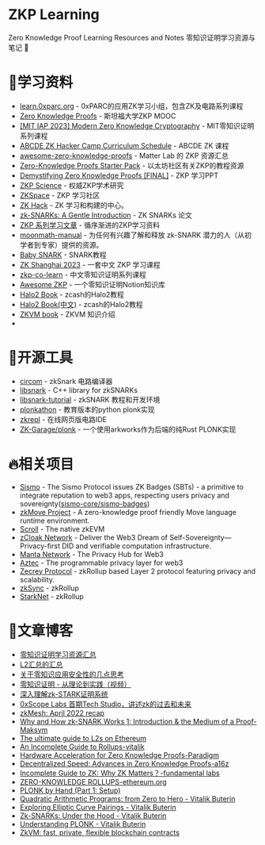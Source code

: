 # ZKP Learning

Zero Knowledge Proof Learning Resources and Notes 零知识证明学习资源与笔记 📒

# 💾学习资料
- [learn.0xparc.org](https://learn.0xparc.org/) - 0xPARC的应用ZK学习小组，包含ZK及电路系列课程
- [Zero Knowledge Proofs](https://zk-learning.org/) - 斯坦福大学ZKP MOOC
- [[MIT IAP 2023] Modern Zero Knowledge Cryptography](https://zkiap.com/) - MIT零知识证明系列课程
- [ABCDE ZK Hacker Camp Curriculum Schedule](https://abcdelabs.github.io/zkcamp) - ABCDE ZK 课程
- [awesome-zero-knowledge-proofs](https://github.com/matter-labs/awesome-zero-knowledge-proofs) - Matter Lab 的 ZKP 资源汇总
- [Zero-Knowledge Proofs Starter Pack](https://ethresear.ch/t/zero-knowledge-proofs-starter-pack/4519) - 以太坊社区有关ZKP的教程资源
- [Demystifying Zero Knowledge Proofs [FINAL]](https://docs.google.com/presentation/d/1gfB6WZMvM9mmDKofFibIgsyYShdf0RV_Y8TLz3k1Ls0/edit#slide=id.g443f641f0b_1_89) - ZKP 学习PPT
- [ZKP Science](https://zkp.science/) - 权威ZKP学术研究
- [ZKSpace](https://zks.org/) - ZKP 学习社区
- [ZK Hack](https://zkhack.dev/) - ZK 学习和构建的中心。
- [zk-SNARKs: A Gentle Introduction](https://www.di.ens.fr/~nitulesc/files/Survey-SNARKs.pdf) - ZK SNARKs 论文
- [ZKP 系列学习文章](https://airtable.com/shrErOf7fj5aPZONr/tblKK5oXs9qpjnVKh) - 循序渐进的ZKP学习资料
- [moonmath-manual](https://github.com/LeastAuthority/moonmath-manual) - 为任何有兴趣了解和释放 zk-SNARK 潜力的人（从初学者到专家）提供的资源。
- [Baby SNARK](https://github.com/initc3/babySNARK) - SNARK教程
- [ZK Shanghai 2023](https://zkshanghai.xyz/) - 一套中文 ZKP 学习课程
- [zkp-co-learn](https://learn.z2o-k7e.world/) - 中文零知识证明系列课程
- [Awesome ZKP](https://awesomezkp.notion.site/) - 一个零知识证明Notion知识库
- [Halo2 Book](https://zcash.github.io/halo2/index.html) - zcash的Halo2教程
- [Halo2 Book(中文)](https://trapdoor-tech.github.io/halo2-book-chinese/index.html) - zcash的Halo2教程
- [ZKVM book](https://hackmd.io/@liangcc/zkvmbook/https%3A%2F%2Fhackmd.io%2FHfCsKWfWRT-B_k5j3LjIVw) - ZKVM 知识介绍
- 

# 🔧开源工具
- [circom](https://github.com/iden3/circom) - zkSnark 电路编译器
- [libsnark](https://github.com/scipr-lab/libsnark) - C++ library for zkSNARKs
- [libsnark-tutorial](https://github.com/howardwu/libsnark-tutorial) - zkSNARK 教程和开发环境
- [plonkathon](https://github.com/0xPARC/plonkathon) - 教育版本的python plonk实现
- [zkrepl](https://zkrepl.dev/) - 在线网页版电路IDE
- [ZK-Garage/plonk](https://github.com/ZK-Garage/plonk) - 一个使用arkworks作为后端的纯Rust PLONK实现

# 🔥相关项目
- [Sismo](https://www.sismo.io/) - The Sismo Protocol issues ZK Badges (SBTs) - a primitive to integrate reputation to web3 apps, respecting users privacy and sovereignty([sismo-core/sismo-badges](https://github.com/sismo-core/sismo-badges))
- [zkMove Project](https://www.zkmove.net/) - A zero-knowledge proof friendly Move language runtime environment.
- [Scroll](https://scroll.io/) - The native zkEVM
- [zCloak Network](https://zcloak.network/) - Deliver the Web3 Dream of Self-Sovereignty—Privacy-first DID and verifiable computation infrastructure.
- [Manta Network](https://www.manta.network/) - The Privacy Hub for Web3
- [Aztec](https://aztec.network/) - The programmable privacy layer for web3
- [Zecrey Protocol](https://www.zecrey.com/) - zkRollup based Layer 2 protocol featuring privacy and scalability.
- [zkSync](https://zksync.io/) - zkRollup
- [StarkNet](https://www.starknet.io/en) - zkRollup


# 📜文章博客
- [零知识证明学习资源汇总](https://secbit.io/blog/2019/11/07/zkp-learning-resources/)
- [L2汇总的汇总](https://h0m83hhc6r.feishu.cn/docs/doccnp6vxEcdn6CYT9725nEldfb#)
- [关于零知识应用安全性的几点思考](https://mirror.xyz/bubb1es.eth/V9pqaI7l5U08yq-kRhL6kYcrpCALMYuxJQ3TP-Pa0iA)
- [零知识证明 - 从理论到实践（视频）](https://mp.weixin.qq.com/s/XWKiakLxpvJUm5WURT7tQw)
- [深入理解zk-STARK证明系统](https://trapdoor-tech.github.io/zkstark-book/)
- [0xScope Labs 首期Tech Studio，讲述zk的过去和未来](https://mirror.xyz/0xB134928B00c6c76b939D8715a6dc1e1dAe5B5b6e/D2_U2JQTZy10dSke1u5SjoIEXOVOy-uRkZ80NSsQlb8)
- [zkMesh: April 2022 recap](https://zkmesh.substack.com/p/zkmesh-april-2022-recap?s=r)
- [Why and How zk-SNARK Works 1: Introduction & the Medium of a Proof-Maksym](https://medium.com/@imolfar/why-and-how-zk-snark-works-1-introduction-the-medium-of-a-proof-d946e931160)
- [The ultimate guide to L2s on Ethereum](https://dcbuilder.mirror.xyz/QX_ELJBQBm1Iq45ktPsz8pWLZN1C52DmEtH09boZuo0)
- [An Incomplete Guide to Rollups-vitalik](https://vitalik.ca/general/2021/01/05/rollup.html)
- [Hardware Acceleration for Zero Knowledge Proofs-Paradigm](https://www.paradigm.xyz/2022/04/zk-hardware)
- [Decentralized Speed: Advances in Zero Knowledge Proofs-a16z](https://a16z.com/2022/04/15/zero-knowledge-proofs-hardware-decentralization-innovation/)
- [Incomplete Guide to ZK: Why ZK Matters？-fundamental labs](https://mirror.xyz/fundamentalabs.eth/24i98adRylhjdcqV1TnsT8ZbkIXCulCrDTIrsrziQmY)
- [ZERO-KNOWLEDGE ROLLUPS-ethereum.org](https://ethereum.org/en/developers/docs/scaling/zk-rollups/)
- [PLONK by Hand (Part 1: Setup)](https://research.metastate.dev/plonk-by-hand-part-1/)
- [Quadratic Arithmetic Programs: from Zero to Hero - Vitalik Buterin](https://medium.com/@VitalikButerin/quadratic-arithmetic-programs-from-zero-to-hero-f6d558cea649)
- [Exploring Elliptic Curve Pairings - Vitalik Buterin](https://medium.com/@VitalikButerin/exploring-elliptic-curve-pairings-c73c1864e627)
- [Zk-SNARKs: Under the Hood - Vitalik Buterin](https://medium.com/@VitalikButerin/zk-snarks-under-the-hood-b33151a013f6)
- [Understanding PLONK - Vitalik Buterin](https://vitalik.ca/general/2019/09/22/plonk.html)
- [ZkVM: fast, private, flexible blockchain contracts](https://github.com/stellar/slingshot/blob/main/zkvm/docs/zkvm-design.md)